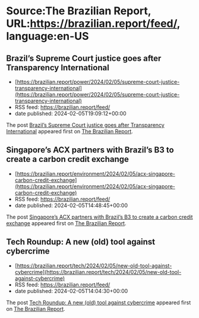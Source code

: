 # Source:The Brazilian Report, URL:https://brazilian.report/feed/, language:en-US

## Brazil’s Supreme Court justice goes after Transparency International
 - [https://brazilian.report/power/2024/02/05/supreme-court-justice-transparency-international](https://brazilian.report/power/2024/02/05/supreme-court-justice-transparency-international)
 - RSS feed: https://brazilian.report/feed/
 - date published: 2024-02-05T19:09:12+00:00

<p>The post <a href="https://brazilian.report/power/2024/02/05/supreme-court-justice-transparency-international/">Brazil&#8217;s Supreme Court justice goes after Transparency International</a> appeared first on <a href="https://brazilian.report">The Brazilian Report</a>.</p>

## Singapore’s ACX partners with Brazil’s B3 to create a carbon credit exchange
 - [https://brazilian.report/environment/2024/02/05/acx-singapore-carbon-credit-exchange](https://brazilian.report/environment/2024/02/05/acx-singapore-carbon-credit-exchange)
 - RSS feed: https://brazilian.report/feed/
 - date published: 2024-02-05T14:48:45+00:00

<p>The post <a href="https://brazilian.report/environment/2024/02/05/acx-singapore-carbon-credit-exchange/">Singapore&#8217;s ACX partners with Brazil&#8217;s B3 to create a carbon credit exchange</a> appeared first on <a href="https://brazilian.report">The Brazilian Report</a>.</p>

## Tech Roundup: A new (old) tool against cybercrime
 - [https://brazilian.report/tech/2024/02/05/new-old-tool-against-cybercrime](https://brazilian.report/tech/2024/02/05/new-old-tool-against-cybercrime)
 - RSS feed: https://brazilian.report/feed/
 - date published: 2024-02-05T14:04:30+00:00

<p>The post <a href="https://brazilian.report/tech/2024/02/05/new-old-tool-against-cybercrime/">Tech Roundup: A new (old) tool against cybercrime</a> appeared first on <a href="https://brazilian.report">The Brazilian Report</a>.</p>

